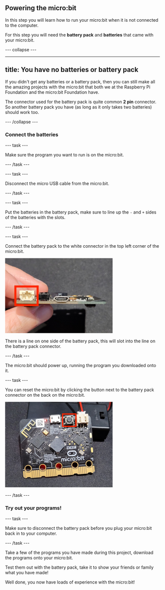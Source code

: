## Powering the micro:bit

In this step you will learn how to run your micro:bit when it is not connected to the computer. 

For this step you will need the **battery pack** and **batteries** that came with your micro:bit. 

--- collapse ---

---
title: You have no batteries or battery pack
---

If you didn't get any batteries or a battery pack, then you can still make all the amazing projects with the micro:bit that both we at the Raspberry Pi Foundation and the micro:bit Foundation have. 

The connector used for the battery pack is quite common **2 pin** connector. So another battery pack you have (as long as it only takes two batteries) should work too.

--- /collapse ---

### Connect the batteries

--- task ---

Make sure the program you want to run is on the micro:bit.

--- /task ---

--- task ---

Disconnect the micro USB cable from the micro:bit.

--- /task ---

--- task ---

Put the batteries in the battery pack, make sure to line up the `-` and `+` sides of the batteries with the slots.

--- /task ---

--- task ---

Connect the battery pack to the white connector in the top left corner of the micro:bit. 

<img src="images/battery-port.jpg" alt="The top of the micro:bit the battery connector on the right is highlighted. " width="350"/>

There is a line on one side of the battery pack, this will slot into the line on the battery pack connector. 

--- /task ---

The micro:bit should power up, running the program you downloaded onto it.

--- task ---

You can reset the micro:bit by clicking the button next to the battery pack connector on the back on the micro:bit. 

<img src="images/reset-button.jpg" alt="The back of a micro:bit with the reset button next to the USB connector highlighted." width="350"/>

--- /task ---

### Try out your programs!

--- task ---

Make sure to disconnect the battery pack before you plug your micro:bit back in to your computer.

--- /task ---

Take a few of the programs you have made during this project, download the programs onto your micro:bit.

Test them out with the battery pack, take it to show your friends or family what you have made! 

Well done, you now have loads of experience with the micro:bit!
